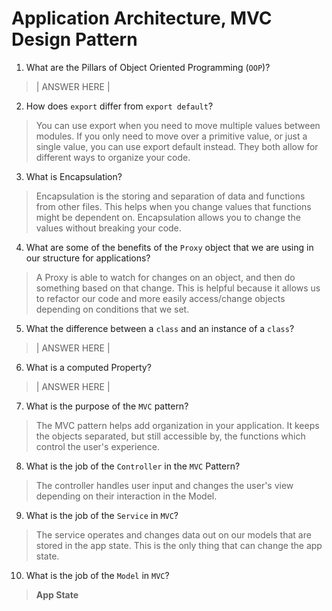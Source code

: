 # Application Architecture, MVC Design Pattern
01. What are the Pillars of Object Oriented Programming (`OOP`)?
  
  > | ANSWER HERE |

02. How does `export` differ from `export default`?
  
  > You can use export when you need to move multiple values between modules. If you only need to move over a primitive value, or just a single value, you can use export default instead. They both allow for different ways to organize your code.

03. What is Encapsulation?
  
  > Encapsulation is the storing and separation of data and functions from other files. This helps when you change values that functions might be dependent on. Encapsulation allows you to change the values without breaking your code. 

04. What are some of the benefits of the `Proxy` object that we are using in our structure for applications?
  
  > A Proxy is able to watch for changes on an object, and then do something based on that change. This is helpful because it allows us to refactor our code and more easily access/change objects depending on conditions that we set.

05. What the difference between a `class` and an instance of a `class`?
  
  > | ANSWER HERE |

06. What is a computed Property?
  
  > | ANSWER HERE |

07. What is the purpose of the `MVC` pattern?
  
  > The MVC pattern helps add organization in your application. It keeps the objects separated, but still accessible by, the functions which control the user's experience.

08. What is the job of the `Controller` in the `MVC` Pattern?
  
  > The controller handles user input and changes the user's view depending on their interaction in the Model.

09. What is the job of the `Service` in `MVC`?
  
  > The service operates and changes data out on our models that are stored in the app state. This is the only thing that can change the app state. 

10. What is the job of the `Model` in `MVC`?
  
  > **App State**
